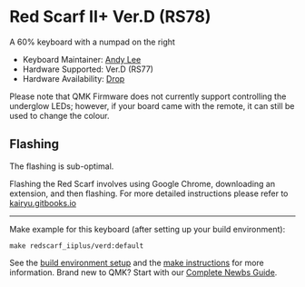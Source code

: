 # Red Scarf II+ Ver.D (RS78)

A 60% keyboard with a numpad on the right

* Keyboard Maintainer: [Andy Lee](https://github.com/alittlepeace)
* Hardware Supported: Ver.D (RS77)
* Hardware Availability: [Drop](https://drop.com/buy/red-scarf-ii-plus-ver-d-custom-mechanical-keyboard-kit)


Please note that QMK Firmware does not currently support controlling the underglow LEDs; however, if your board came with the remote, it can still be used to change the colour.

## Flashing

The flashing is sub-optimal. 

Flashing the Red Scarf involves using Google Chrome, downloading an extension, and then flashing. For more detailed instructions please refer to [kairyu.gitbooks.io](https://kairyu.gitbooks.io/red-scarf-ii-plus-user-guide-how-to-custom-layout/content/online_reflash.html)

---

Make example for this keyboard (after setting up your build environment):

    make redscarf_iiplus/verd:default

See the [build environment setup](https://docs.qmk.fm/#/getting_started_build_tools) and the [make instructions](https://docs.qmk.fm/#/getting_started_make_guide) for more information. Brand new to QMK? Start with our [Complete Newbs Guide](https://docs.qmk.fm/#/newbs).
